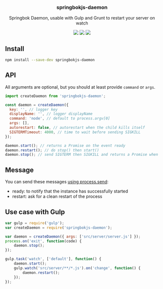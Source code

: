 <h3 align="center">
  springbokjs-daemon
</h3>

<p align="center">
  Springbok Daemon, usable with Gulp and Grunt to restart your server on watch
</p>

<p align="center">
  <a href="https://npmjs.org/package/springbokjs-daemon"><img src="https://img.shields.io/npm/v/springbokjs-daemon.svg?style=flat-square"></a>
  <a href="https://david-dm.org/christophehurpeau/springbokjs-daemon"><img src="https://david-dm.org/christophehurpeau/springbokjs-daemon.svg?style=flat-square"></a>
  <a href="https://dependencyci.com/github/christophehurpeau/springbokjs-daemon"><img src="https://dependencyci.com/github/christophehurpeau/springbokjs-daemon/badge?style=flat-square"></a>
</p>

## Install

```bash
npm install --save-dev springbokjs-daemon
```

## API

All arguments are optional, but you should at least provide `command` or `args`.

```js
import createDaemon from 'springbokjs-daemon';

const daemon = createDaemon({
  key: '', // logger key
  displayName: '', // logger displayName
  command: 'node', // default to process.argv[0]
  args: [],
  autorestart: false, // autorestart when the child kills itself
  SIGTERMTimeout: 4000, // time to wait before sending SIGKILL
});

daemon.start(); // returns a Promise on the event ready
daemon.restart(); // do stop() then start()
daemon.stop(); // send SIGTERM then SIGKILL and returns a Promise when the child is killed.
```

## Message

You can send these messages [using process.send](https://nodejs.org/api/process.html#process_process_send_message_sendhandle_options_callback):
- ready: to notify that the instance has successfully started
- restart: ask for a clean restart of the process

## Use case with Gulp

```js
var gulp = require('gulp');
var createDaemon = require('springbokjs-daemon');

var daemon = createDaemon({ args: ['src/server/server.js'] });
process.on('exit', function(code) {
    daemon.stop();
});

gulp.task('watch', ['default'], function() {
    daemon.start();
    gulp.watch('src/server/**/*.js').on('change', function() {
        daemon.restart();
    });
});
```
